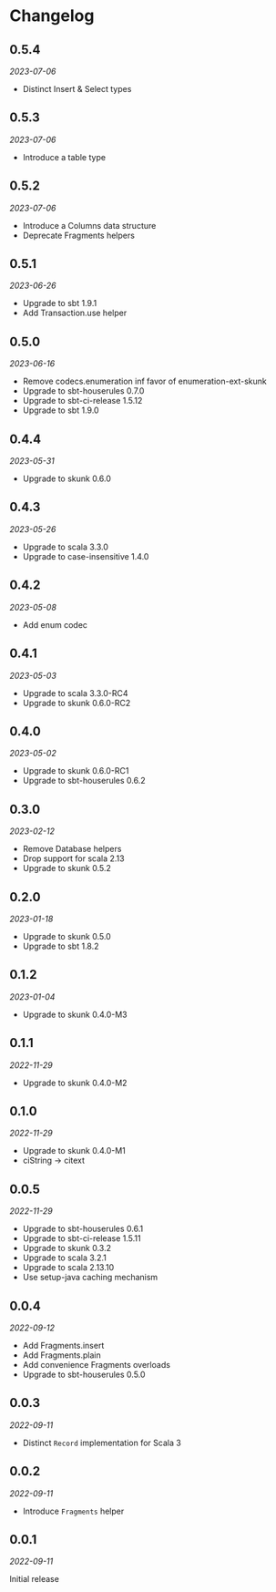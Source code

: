 # Changelog

## 0.5.4

_2023-07-06_

* Distinct Insert & Select types

## 0.5.3

_2023-07-06_

* Introduce a table type

## 0.5.2

_2023-07-06_

* Introduce a Columns data structure
* Deprecate Fragments helpers

## 0.5.1

_2023-06-26_

* Upgrade to sbt 1.9.1
* Add Transaction.use helper

## 0.5.0

_2023-06-16_

* Remove codecs.enumeration inf favor of enumeration-ext-skunk
* Upgrade to sbt-houserules 0.7.0
* Upgrade to sbt-ci-release 1.5.12
* Upgrade to sbt 1.9.0

## 0.4.4

_2023-05-31_

* Upgrade to skunk 0.6.0

## 0.4.3

_2023-05-26_

* Upgrade to scala 3.3.0
* Upgrade to case-insensitive 1.4.0

## 0.4.2

_2023-05-08_

* Add enum codec

## 0.4.1

_2023-05-03_

* Upgrade to scala 3.3.0-RC4
* Upgrade to skunk 0.6.0-RC2

## 0.4.0

_2023-05-02_

* Upgrade to skunk 0.6.0-RC1
* Upgrade to sbt-houserules 0.6.2

## 0.3.0

_2023-02-12_

* Remove Database helpers
* Drop support for scala 2.13
* Upgrade to skunk 0.5.2

## 0.2.0

_2023-01-18_

* Upgrade to skunk 0.5.0
* Upgrade to sbt 1.8.2

## 0.1.2

_2023-01-04_

* Upgrade to skunk 0.4.0-M3

## 0.1.1

_2022-11-29_

* Upgrade to skunk 0.4.0-M2

## 0.1.0

_2022-11-29_

* Upgrade to skunk 0.4.0-M1
* ciString -> citext

## 0.0.5

_2022-11-29_

* Upgrade to sbt-houserules 0.6.1
* Upgrade to sbt-ci-release 1.5.11
* Upgrade to skunk 0.3.2
* Upgrade to scala 3.2.1
* Upgrade to scala 2.13.10
* Use setup-java caching mechanism

## 0.0.4

_2022-09-12_

* Add Fragments.insert
* Add Fragments.plain
* Add convenience Fragments overloads
* Upgrade to sbt-houserules 0.5.0

## 0.0.3

_2022-09-11_

* Distinct `Record` implementation for Scala 3

## 0.0.2

_2022-09-11_

* Introduce `Fragments` helper

## 0.0.1

_2022-09-11_

Initial release